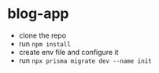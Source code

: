 # blog-app
- clone the repo
- run `npm install`
- create env file and configure it
- run `npx prisma migrate dev --name init`